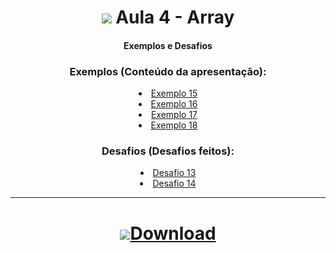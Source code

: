 <h1 align="center">
    <img src="https://img.icons8.com/ios-filled/32/343a40/javascript.png"> Aula 4 - Array 
</h1>

<div align="center">

#### Exemplos e Desafios


### Exemplos (Conteúdo da apresentação):
<div>
    <li><a href="https://renansn.github.io/Aulas-de-JavaScript/4%20-%20Array/Conte%C3%BAdo%20apresenta%C3%A7%C3%A3o/Ex15.html">Exemplo 15</a></li>
    <li><a href="https://renansn.github.io/Aulas-de-JavaScript/4%20-%20Array/Conte%C3%BAdo%20apresenta%C3%A7%C3%A3o/Ex16.html">Exemplo 16</a></li>
    <li><a href="https://renansn.github.io/Aulas-de-JavaScript/4%20-%20Array/Conte%C3%BAdo%20apresenta%C3%A7%C3%A3o/Ex17.html">Exemplo 17</a></li>
    <li><a href="https://renansn.github.io/Aulas-de-JavaScript/4%20-%20Array/Conte%C3%BAdo%20apresenta%C3%A7%C3%A3o/Ex18.html">Exemplo 18</a></li>
</div>


### Desafios (Desafios feitos):
<div>
    <li><a href="https://renansn.github.io/Aulas-de-JavaScript/4%20-%20Array/Desafios%20feitos/Desafio13.html">Desafio 13</a></li>
    <li><a href="https://renansn.github.io/Aulas-de-JavaScript/4%20-%20Array/Desafios%20feitos/Desafio14.html">Desafio 14</a></li>
</div>


<div>

<hr>

<h1 align="center">
    <a href="https://github.com/RenanSN/Aulas-de-JavaScript/releases/download/Aula-4/4.-.Array.rar"><img src="https://img.icons8.com/wired/34/000000/downloads-folder.png">Download</a>  
</h1>
